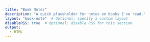 ```yaml
---
title: "Book Notes"
description: "A quick placeholder for notes on books I've read."
layout: "book-note"  # Optional: specify a custom layout
disableRSS: true  # Optional: disable RSS for this section
output: 
  - HTML
---
```


